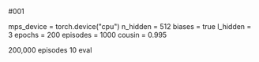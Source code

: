 
#001

mps_device = torch.device("cpu")
n_hidden = 512
biases = true
l_hidden = 3
epochs = 200
episodes = 1000
cousin = 0.995

200,000 episodes
10 eval
